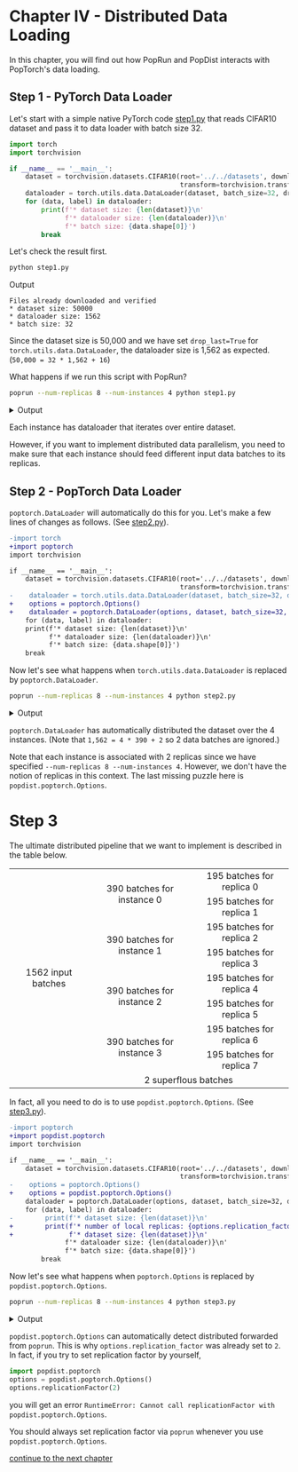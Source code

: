 # Chapter IV - Distributed Data Loading
In this chapter, you will find out how PopRun and PopDist interacts with PopTorch's data loading.

## Step 1 - PyTorch Data Loader

Let's start with a simple native PyTorch code [step1.py](step1.py) that reads CIFAR10 dataset and pass it to data loader with batch size 32.

```python
import torch
import torchvision

if __name__ == '__main__':
    dataset = torchvision.datasets.CIFAR10(root='../../datasets', download=True,
                                           transform=torchvision.transforms.ToTensor())
    dataloader = torch.utils.data.DataLoader(dataset, batch_size=32, drop_last=True)
    for (data, label) in dataloader:
        print(f'* dataset size: {len(dataset)}\n'
              f'* dataloader size: {len(dataloader)}\n'
              f'* batch size: {data.shape[0]}')
        break
```

Let's check the result first.
```bash
python step1.py
```

Output
```
Files already downloaded and verified
* dataset size: 50000
* dataloader size: 1562
* batch size: 32
```

Since the dataset size is 50,000 and we have set `drop_last=True` for `torch.utils.data.DataLoader`,
the dataloader size is 1,562 as expected. (`50,000 = 32 * 1,562 + 16`)

What happens if we run this script with PopRun?

```bash
poprun --num-replicas 8 --num-instances 4 python step1.py
```

<details><summary>Output</summary><p>

```
[1,0]<stdout>:Files already downloaded and verified
[1,3]<stdout>:Files already downloaded and verified
[1,2]<stdout>:Files already downloaded and verified
[1,1]<stdout>:Files already downloaded and verified
[1,3]<stdout>:* dataset size: 50000
[1,3]<stdout>:* dataloader size: 1562
[1,3]<stdout>:* batch size: 32
[1,0]<stdout>:* dataset size: 50000
[1,0]<stdout>:* dataloader size: 1562
[1,0]<stdout>:* batch size: 32
[1,1]<stdout>:* dataset size: 50000
[1,1]<stdout>:* dataloader size: 1562
[1,1]<stdout>:* batch size: 32
[1,2]<stdout>:* dataset size: 50000
[1,2]<stdout>:* dataloader size: 1562
[1,2]<stdout>:* batch size: 32
```

</p></details>

Each instance has dataloader that iterates over entire dataset.

However, if you want to implement distributed data parallelism,
you need to make sure that each instance should feed different
input data batches to its replicas.

## Step 2 - PopTorch Data Loader
`poptorch.DataLoader` will automatically do this for you.
Let's make a few lines of changes as follows. (See [step2.py](step2.py)).
```diff
-import torch
+import poptorch
import torchvision

if __name__ == '__main__':
    dataset = torchvision.datasets.CIFAR10(root='../../datasets', download=True,
                                           transform=torchvision.transforms.ToTensor())
-    dataloader = torch.utils.data.DataLoader(dataset, batch_size=32, drop_last=True)
+    options = poptorch.Options()
+    dataloader = poptorch.DataLoader(options, dataset, batch_size=32, drop_last=True)
    for (data, label) in dataloader:
    print(f'* dataset size: {len(dataset)}\n'
          f'* dataloader size: {len(dataloader)}\n'
          f'* batch size: {data.shape[0]}')
    break
```

Now let's see what happens when `torch.utils.data.DataLoader` is replaced by `poptorch.DataLoader`.
```bash
poprun --num-replicas 8 --num-instances 4 python step2.py
```

<details><summary>Output</summary><p>

```
[1,3]<stdout>:Files already downloaded and verified
[1,1]<stdout>:Files already downloaded and verified
[1,2]<stdout>:Files already downloaded and verified
[1,0]<stdout>:Files already downloaded and verified
[1,3]<stdout>:* dataset size: 50000
[1,3]<stdout>:* dataloader size: 390
[1,3]<stdout>:* batch size: 32
[1,1]<stdout>:* dataset size: 50000
[1,1]<stdout>:* dataloader size: 390
[1,1]<stdout>:* batch size: 32
[1,2]<stdout>:* dataset size: 50000
[1,2]<stdout>:* dataloader size: 390
[1,2]<stdout>:* batch size: 32
[1,0]<stdout>:* dataset size: 50000
[1,0]<stdout>:* dataloader size: 390
[1,0]<stdout>:* batch size: 32
```

</p></details>

`poptorch.DataLoader` has automatically distributed the dataset over the 4 instances.
(Note that `1,562 = 4 * 390 + 2` so 2 data batches are ignored.)

Note that each instance is associated with 2 replicas since we have specified `--num-replicas 8 --num-instances 4`.
However, we don't have the notion of replicas in this context. The last missing puzzle here is `popdist.poptorch.Options`.

# Step 3
The ultimate distributed pipeline that we want to implement is described in the table below.

<table>
    <tbody align="center">
        <tr>
            <td rowspan=9>1562 input batches</td>
            <td rowspan=2>390 batches for instance 0</td>
            <td>195 batches for replica 0</td>
        </tr>
        <tr>
            <td>195 batches for replica 1</td>
        </tr>
        <tr>
            <td rowspan=2>390 batches for instance 1</td>
            <td>195 batches for replica 2</td>
        </tr>
        <tr>
            <td>195 batches for replica 3</td>
        </tr>
        <tr>
            <td rowspan=2>390 batches for instance 2</td>
            <td>195 batches for replica 4</td>
        </tr>
        <tr>
            <td>195 batches for replica 5</td>
        </tr>
        <tr>
            <td rowspan=2>390 batches for instance 3</td>
            <td>195 batches for replica 6</td>
        </tr>
        <tr>
            <td>195 batches for replica 7</td>
        </tr>
        <tr>
            <td colspan=2>2 superflous batches</td>
        </tr>
    </tbody>
</table>

In fact, all you need to do is to use `popdist.poptorch.Options`. (See [step3.py](step3.py)).
```diff
-import poptorch
+import popdist.poptorch
import torchvision

if __name__ == '__main__':
    dataset = torchvision.datasets.CIFAR10(root='../../datasets', download=True,
                                           transform=torchvision.transforms.ToTensor())
-    options = poptorch.Options()
+    options = popdist.poptorch.Options()
    dataloader = poptorch.DataLoader(options, dataset, batch_size=32, drop_last=True)
    for (data, label) in dataloader:
-        print(f'* dataset size: {len(dataset)}\n'
+        print(f'* number of local replicas: {options.replication_factor}\n'
+              f'* dataset size: {len(dataset)}\n'
              f'* dataloader size: {len(dataloader)}\n'
              f'* batch size: {data.shape[0]}')
        break
```

Now let's see what happens when `poptorch.Options` is replaced by `popdist.poptorch.Options`.
```bash
poprun --num-replicas 8 --num-instances 4 python step3.py
```

<details><summary>Output</summary><p>

```
[1,1]<stdout>:Files already downloaded and verified
[1,3]<stdout>:Files already downloaded and verified
[1,2]<stdout>:Files already downloaded and verified
[1,0]<stdout>:Files already downloaded and verified
[1,1]<stdout>:* number of local replicas: 2
[1,1]<stdout>:* dataset size: 50000
[1,1]<stdout>:* dataloader size: 195
[1,1]<stdout>:* batch size: 64
[1,3]<stdout>:* number of local replicas: 2
[1,3]<stdout>:* dataset size: 50000
[1,3]<stdout>:* dataloader size: 195
[1,3]<stdout>:* batch size: 64
[1,2]<stdout>:* number of local replicas: 2
[1,2]<stdout>:* dataset size: 50000
[1,2]<stdout>:* dataloader size: 195
[1,2]<stdout>:* batch size: 64
[1,0]<stdout>:* number of local replicas: 2
[1,0]<stdout>:* dataset size: 50000
[1,0]<stdout>:* dataloader size: 195
[1,0]<stdout>:* batch size: 64
```

</p></details>

`popdist.poptorch.Options` can automatically detect distributed forwarded from `poprun`.
This is why `options.replication_factor` was already set to `2`.
In fact, if you try to set replication factor by yourself,
```python
import popdist.poptorch
options = popdist.poptorch.Options()
options.replicationFactor(2)
```
you will get an error `RuntimeError: Cannot call replicationFactor with popdist.poptorch.Options`.

You should always set replication factor via `poprun` whenever you use `popdist.poptorch.Options`.

[continue to the next chapter](../5.%20Distributed%20Data%20Parallelism)
